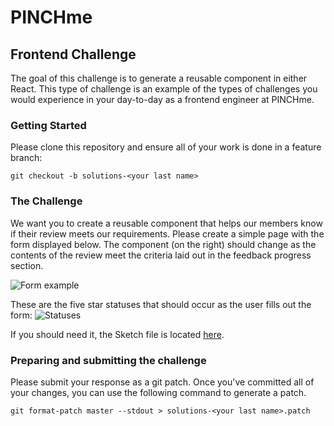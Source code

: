 # PINCHme
## Frontend Challenge

The goal of this challenge is to generate a reusable component in either React. This type of challenge is an example of the types of challenges you would experience in your day-to-day as a frontend engineer at PINCHme.

### Getting Started
Please clone this repository and ensure all of your work is done in a feature branch:
```
git checkout -b solutions-<your last name>
```

### The Challenge

We want you to create a reusable component that helps our members know if their review meets our requirements. Please create a simple page with the form displayed below. The component (on the right) should change as the contents of the review meet the criteria laid out in the feedback progress section.

![Form example](https://cdn.rawgit.com/PINCHme/interview-challenges/master/frontend/comps/form.png)

These are the five star statuses that should occur as the user fills out the form:
![Statuses](https://cdn.rawgit.com/PINCHme/interview-challenges/b22669f1/frontend/comps/states.png)

If you should need it, the Sketch file is located [here](https://cdn.rawgit.com/PINCHme/interview-challenges/master/frontend/comps/frontend_challenge.sketch).

### Preparing and submitting the challenge

Please submit your response as a git patch. Once you've committed all of your changes, you can use the following command to generate a patch.
```
git format-patch master --stdout > solutions-<your last name>.patch
```
